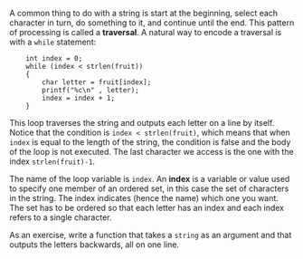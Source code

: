 A common thing to do with a string is start at the beginning, select each character in turn, do something to it, and continue until the end.  This pattern of processing is called a **traversal**.  A natural way to encode a traversal is with a `while` statement:

```code
    int index = 0;
    while (index < strlen(fruit)) 
    {
        char letter = fruit[index];
        printf("%c\n" , letter);
        index = index + 1;
    }
```
This loop traverses the string and outputs each letter on a line by itself.  Notice that the condition is `index < strlen(fruit)`, which means that when `index` is equal to the length of the string, the condition is false and the body of the loop is not executed. The last character we access is the one with the index `strlen(fruit)-1`.


The name of the loop variable is `index`.  An **index** is a variable or value used to specify one member of an ordered set, in this case the set of characters in the string.  The index indicates (hence the name) which one you want.  The set has to be ordered so that each letter has an index and each index refers to a single character.

As an exercise, write a function that takes a `string` as an argument and that outputs the letters backwards, all on one line.